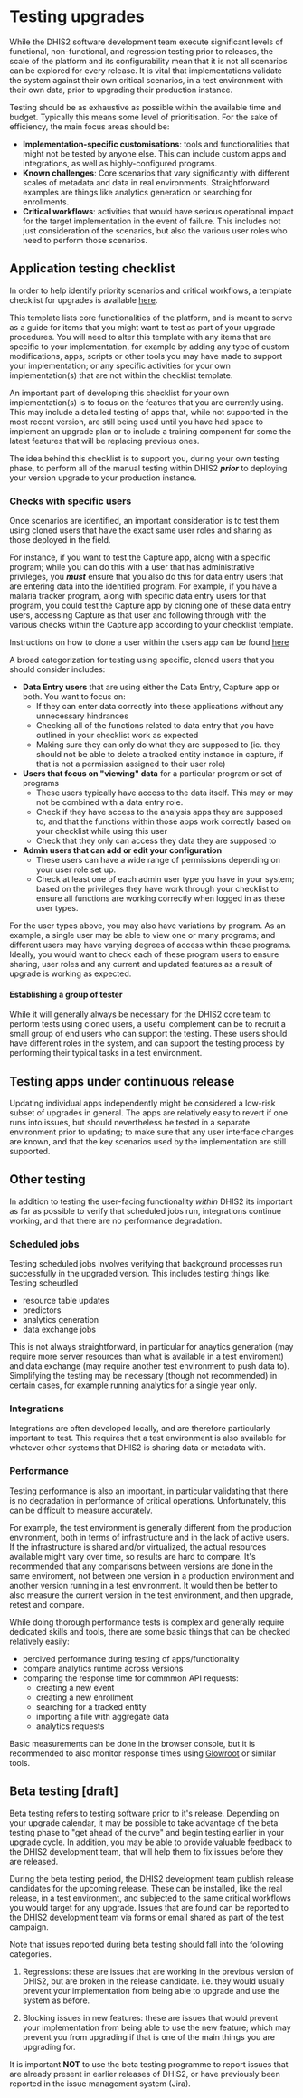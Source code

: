 # Testing upgrades

While the DHIS2 software development team execute significant levels of functional, non-functional, and regression testing prior to releases, the scale of the platform and its configurability mean that it is not all scenarios can be explored for every release. It is vital that implementations validate the system against their own critical scenarios, in a test environment with their own data, prior to upgrading their production instance.

Testing should be as exhaustive as possible within the available time and budget. Typically this means some level of prioritisation. For the sake of efficiency, the main focus areas should be:

* **Implementation-specific customisations**: tools and functionalities that might not be tested by anyone else. This can include custom apps and integrations, as well as highly-configured programs.
* **Known challenges**: Core scenarios that vary significantly with different scales of metadata and data in real environments. Straightforward examples are things like analytics generation or searching for enrollments.
* **Critical workflows**: activities that would have serious operational impact for the target implementation in the event of failure. This includes not just consideration of the scenarios, but also the various user roles who need to perform those scenarios.


## Application testing checklist

In order to help identify priority scenarios and critical workflows, a template checklist for upgrades is available [here](https://docs.google.com/spreadsheets/d/1-UznbOoEVo3YJyYbYveSrJ5GKFtP4FUR-ZKJdyse3X8).

This template lists core functionalities of the platform, and is meant to serve as a guide for items that you might want to test as part of your upgrade procedures. You will need to alter this template with any items that are specific to your implementation, for example by adding any type of custom modifications, apps, scripts or other tools you may have made to support your implementation; or any specific activities for your own implementation(s) that are not within the checklist template.

An important part of developing this checklist for your own implementation(s) is to focus on the features that you are currently using. This may include a detailed testing of apps that, while not supported in the most recent version, are still being used until you have had space to implement an upgrade plan or to include a training component for some the latest features that will be replacing previous ones.

The idea behind this checklist is to support you, during your own testing phase, to perform all of the manual testing within DHIS2 ***prior*** to deploying your version upgrade to your production instance.

### Checks with specific users  

Once scenarios are identified, an important consideration is to test them using cloned users that have the exact same user roles and sharing as those deployed in the field.  

For instance, if you want to test the Capture app, along with a specific program; while you can do this with a user that has administrative privileges, you ***must*** ensure that you also do this for data entry users that are entering data into the identified program. For example, if you have a malaria tracker program, along with specific data entry users for that program, you could test the Capture app by cloning one of these data entry users, accessing Capture as that user and following through with the various checks within the Capture app according to your checklist template.

Instructions on how to clone a user within the users app can be found [here](#clone_user)

A broad categorization for testing using specific, cloned users that you should consider includes:

* **Data Entry users** that are using either the Data Entry, Capture app or both. You want to focus on:
    * If they can enter data correctly into these applications without any unnecessary hindrances
    * Checking all of the functions related to data entry that you have outlined in your checklist work as expected
    * Making sure they can only do what they are supposed to (ie. they should not be able to delete a tracked entity instance in capture, if that is not a permission assigned to their user role)
* **Users that focus on "viewing" data** for a particular program or set of programs
    * These users typically have access to the data itself. This may or may not be combined with a data entry role.
    * Check if they have access to the analysis apps they are supposed to, and that the functions within those apps work correctly based on your checklist while using this user
    * Check that they only can access they data they are supposed to
* **Admin users that can add or edit your configuration**
    * These users can have a wide range of permissions depending on your user role set up.
    * Check at least one of each admin user type you have in your system; based on the privileges they have work through your checklist to ensure all functions are working correctly when logged in as these user types.

For the user types above, you may also have variations by program. As an example, a single user may be able to view one or many programs; and different users may have varying degrees of access within these programs. Ideally, you would want to check each of these program users to ensure sharing, user roles and any current and updated features as a result of upgrade is working as expected.

#### Establishing a group of tester

While it will generally always be necessary for the DHIS2 core team to perform tests using cloned users, a useful complement can be to recruit a small group of end users who can support the testing. These users should have different roles in the system, and can support the testing process by performing their typical tasks in a test environment.

## Testing apps under continuous release

Updating individual apps independently might be considered a low-risk subset of upgrades in general. The apps are relatively easy to revert if one runs into issues, but should nevertheless be tested in a separate environment prior to updating; to make sure that any user interface changes are known, and that the key scenarios used by the implementation are still supported.

## Other testing
In addition to testing the user-facing functionality *within* DHIS2 its important as far as possible to verify that scheduled jobs run, integrations continue working, and that there are no performance degradation.

### Scheduled jobs

Testing scheduled jobs involves verifying that background processes run successfully in the upgraded version. This includes testing things like:
Testing scheudled

* resource table updates
* predictors
* analytics generation
* data exchange jobs

This is not always straightforward, in particular for anaytics generation (may require more server resources than what is available in a test enviroment) and data exchange (may require another test environment to push data to). Simplifying the testing may be necessary (though not recommended) in certain cases, for example running analytics for a single year only.

### Integrations

Integrations are often developed locally, and are therefore particularly important to test. This requires that a test environment is also available for whatever other systems that DHIS2 is sharing data or metadata with.

### Performance

Testing performance is also an important, in particular validating that there is no degradation in performance of critical operations. Unfortunately, this can be difficult to measure accurately.

For example, the test environment is generally different from the production environment, both in terms of infrastructure and in the lack of active users. If the infrastructure is shared and/or virtualized, the actual resources available might vary over time, so results are hard to compare. It's recommended that any comparisons between versions are done in the same enviroment, not between one version in a production environment and another version running in a test environment. It would then be better to also measure the current version in the test environment, and then upgrade, retest and compare.

While doing thorough performance tests is complex and generally require dedicated skills and tools, there are some basic things that can be checked relatively easily:

* percived performance during testing of apps/functionality
* compare analytics runtime across versions
* comparing the response time for commmon API requests:
    * creating a new event
    * creating a new enrollment
    * searching for a tracked entity
    * importing a file with aggregate data
    * analytics requests

Basic measurements can be done in the browser console, but it is recommended to also monitor response times using [Glowroot](https://glowroot.org/) or similar tools.

## Beta testing [draft]

Beta testing refers to testing software prior to it's release. Depending on your upgrade calendar, it may be possible to take advantage of the beta testing phase to "get ahead of the curve" and begin testing earlier in your upgrade cycle. In addition, you may be able to provide valuable feedback to the DHIS2 development team, that will help them to fix issues before they are released.

During the beta testing period, the DHIS2 development team publish release candidates for the upcoming release. These can be installed, like the real release, in a test environment, and subjected to the same critical workflows you would target for any upgrade. Issues that are found can be reported to the DHIS2 development team via forms or email shared as part of the test campaign.

Note that issues reported during beta testing should fall into the following categories.

1. Regressions: these are issues that are working in the previous version of DHIS2, but are broken in the release candidate. i.e. they would usually prevent your implementation from being able to upgrade and use the system as before.

2. Blocking issues in new features: these are issues that would prevent your implementation from being able to use the new feature; which may prevent you from upgrading if that is one of the main things you are upgrading for.

It is important **NOT** to use the beta testing programme to report issues that are already present in earlier releases of DHIS2, or have previously been reported in the issue management system (Jira).
